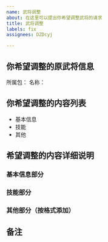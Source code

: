 ```yaml
---
name: 武将调整
about: 在这里可以提出你希望调整武将的请求
title: 武将调整
labels: fix
assignees: DZDcyj

---
```


## 你希望调整的原武将信息
所属包：
名称：

## 你希望调整的内容列表
- 基本信息
- 技能
- 其他

## 希望调整的内容详细说明

### 基本信息部分

### 技能部分

### 其他部分（按格式添加）

## 备注
